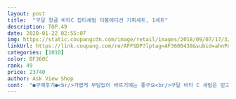 ```yaml
---
layout: post 
title:  "구달 청귤 비타C 잡티세럼 더블에디션 기획세트, 1세트" 
description: TOP.49 
date: 2020-01-22 02:55:07 
img: https://static.coupangcdn.com/image/retail/images/2018/09/07/17/3/f54afc27-b6e0-4916-a18a-ab03fcad426c.jpg 
linkUrl: https://link.coupang.com/re/AFFSDP?lptag=AF3600438&subid=ahnPublicAsk&pageKey=132095637&itemId=388530362&vendorItemId=3945058722&traceid=V0-113-094b6a5ce126e741 
categories: [1010] 
color: BF360C 
rank: 49 
price: 23740 
author: Ask View Shop 
cont:  "●구매후기●<br/>가볍게 부담없이 바르기에는 좋구요<br/>구달 비타 C 세럼은 믿고 보는 거죠!!<br/>그냥 바르면 끈적이거나 그런건 없어서 상큼한 느낌은 나는데<br/>그리고 진짜 촉촉해요 끈적이는 느낌 싫어하시는 분께 좋아요 그리고 냄새도 좋습니다 상큼한 냄새나요!!<br/>기미 주근깨가 조금이나마옅어지길 기대하며 잘 발라보겠습니다.<br/><br/>딱 거기까지에요.<br/><br/>보습감은 거의 없는 것 같아요.<br/><br/>비싼 제품 구입해서 아껴서 한방울씩 두방울씩 손 벌벌 떨며 사용하느니, 그냥 이렇게 가격 저렴한 제품 구입해서 듬뿍 듬뿍 바르는게 오히려 더 괜찮으면 괜찮았지 나쁘진 않을 거 같아서 사용하고있어요.<br/><br/>비타민c 세럼이라고 하니까,<br/>어느정도의 효과는 미세하게나마 있지 않을까 싶어서 사용하는거구요<br/>언젠가 부터 로켓으로 주문되는 상품은 다 쿠팡으로만 구입하게 되네요.<br/> ㅎㅎㅎ<br/>얼마전 올리브영에 갔다가 이 제품이 있길래 눈에 띄어 그냥 보고만 집에 와서 쿠팡으로 검색해서 구매했어요.<br/><br/>올영 할인가보다 싸길래 쿠팡 로켓배송으로 구매했습니다.<br/><br/>우선 이 제품은 2주 지속 사용 시 잡티제거에 효과가 있다고 하는데요<br/>이 제품을 쓰고 나서 피부가 진짜 좋아졌어요!!<br/>일주일 넘게 사용했는데 잘 모르겠어요.<br/><br/>자극적이지도 않고 피부를 진정시켜줘요 그리고 너무 가격이 저렴해서 깜짝 놀랐어요 처음에는 올리브영에서 직접 사서 썼어요 비타 C세럼 1개, 마스크팩 1개, 토너 5개 이 구성으로 24000원에 샀는데 요번에는 비타C세럼 2개, 마스크팩 3개 이걸로 16000원 대에 사서 너무 만족해요!! 다른 곳에서 사는 것보다 여기가 훨씬 싸요 꼭 여기서 사세요<br/>제품쫀쫀하고 발림성도 좋구 향이 좋아서 만족합니다.<br/><br/>" 
---
```

